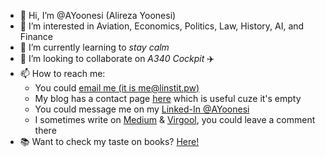 - 👋 Hi, I’m @AYoonesi (Alireza Yoonesi)
- 👀 I’m interested in Aviation, Economics, Politics, Law, History, AI, and Finance
- 🌱 I’m currently learning to *stay calm*
- 💞️ I’m looking to collaborate on *A340 Cockpit* ✈️
- 📫 How to reach me:
   - You could [email me (it is me@linstit.pw)](mailto:me@linstit.pw)
   - My blog has a contact page [here](https://linstit.pw/contact) which is useful cuze it's empty
   - You could message me on my [Linked-In @AYoonesi](https://www.linkedin.com/in/AYoonesi/)
   - I sometimes write on [Medium](https://medium.com/@AYoonesi) & [Virgool](https://virgool.io/@AYoonesi), you could leave a comment there
- 📚 Want to check my taste on books? [Here!](https://linstit.pw/books/)

<!---
AYoonesi/AYoonesi is a ✨ special ✨ repository because its `README.md` (this file) appears on your GitHub profile.
You can click the Preview link to take a look at your changes.
--->
